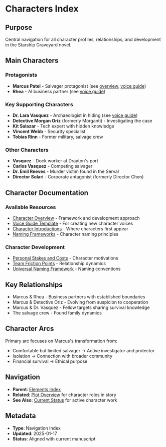 # Characters Index

## Purpose
Central navigation for all character profiles, relationships, and development in the Starship Graveyard novel.

## Main Characters

### Protagonists
- **Marcus Patel** - Salvager protagonist (see [overview](overview.md), [voice guide](protagonists/marcus-voice-guide.md))
- **Rhea** - AI business partner (see [voice guide](protagonists/rhea-voice-guide.md))

### Key Supporting Characters
- **Dr. Lara Vasquez** - Archaeologist in hiding (see [voice guide](supporting/dr-vasquez-voice-guide.md))
- **Detective Morgan Oriz** (formerly Morganti) - Investigating the case
- **Kit Salazar** - Tech expert with hidden knowledge
- **Vincent Webb** - Security specialist
- **Tobias Rinn** - Former military, salvage crew

### Other Characters
- **Vasquez** - Dock worker at Drayton's port
- **Carlos Vasquez** - Competing salvager
- **Dr. Emil Reeves** - Murder victim found in the Serval
- **Director Solari** - Corporate antagonist (formerly Director Chen)

## Character Documentation

### Available Resources
- [Character Overview](overview.md) - Framework and development approach
- [Voice Guide Template](supporting/voice-guide-template.md) - For creating new character voices
- [Character Introductions](../../discovery/locations/character-introductions.md) - Where characters first appear
- [Naming Frameworks](naming_frameworks.md) - Character naming principles

### Character Development
- [Personal Stakes and Costs](personal-stakes-and-costs.md) - Character motivations
- [Team Friction Points](team-friction-points.md) - Relationship dynamics
- [Universal Naming Framework](universal_naming_framework.md) - Naming conventions

## Key Relationships
- Marcus & Rhea - Business partners with established boundaries
- Marcus & Detective Oriz - Evolving from suspicion to cooperation
- Marcus & Dr. Vasquez - Fellow targets sharing survival knowledge
- The salvage crew - Found family dynamics

## Character Arcs
Primary arc focuses on Marcus's transformation from:
- Comfortable but limited salvager → Active investigator and protector
- Isolation → Connection with broader community
- Financial survival → Ethical purpose

## Navigation
- **Parent**: [Elements Index](../index.md)
- **Related**: [Plot Overview](../plot/overview.md) for character roles in story
- **See Also**: [Current Status](../../planning/current_status.md) for active character work

## Metadata
- **Type**: Navigation Index
- **Updated**: 2025-01-17
- **Status**: Aligned with current manuscript